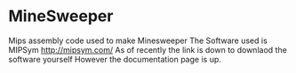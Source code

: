 # MineSweeper
Mips assembly code used to make Minesweeper
The Software used is MIPSym
http://mipsym.com/
As of recently the link is down to downlaod the software yourself
However the documentation page is up.
